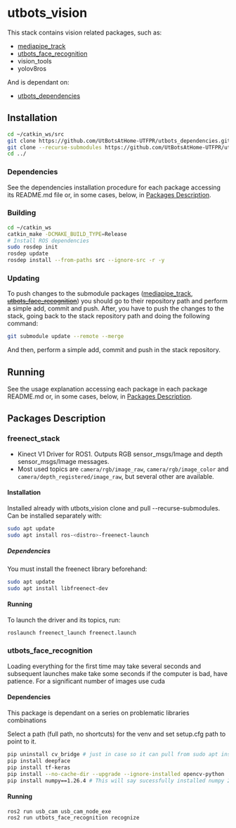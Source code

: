 # utbots_vision

This stack contains vision related packages, such as:

- [mediapipe_track](https://github.com/UtBotsAtHome-UTFPR/mediapipe_track)
- [utbots_face_recognition](https://github.com/UtBotsAtHome-UTFPR/utbots_face_recognition)
- vision_tools
- yolov8ros

And is dependant on:

- [utbots_dependencies](https://github.com/UtBotsAtHome-UTFPR/utbots_dependencies)

## Installation

```bash
cd ~/catkin_ws/src
git clone https://github.com/UtBotsAtHome-UTFPR/utbots_dependencies.git
git clone --recurse-submodules https://github.com/UtBotsAtHome-UTFPR/utbots_vision.git
cd ../
```

### Dependencies

See the dependencies installation procedure for each package accessing its README.md file or, in some cases, below, in [Packages Description](#packages-description).

### Building

```bash
cd ~/catkin_ws
catkin_make -DCMAKE_BUILD_TYPE=Release
# Install ROS dependencies
sudo rosdep init
rosdep update
rosdep install --from-paths src --ignore-src -r -y
```

### Updating

To push changes to the submodule packages ([mediapipe_track](https://github.com/UtBotsAtHome-UTFPR/mediapipe_track), ~~[utbots_face_recognition](https://github.com/UtBotsAtHome-UTFPR/utbots_face_recognition)~~) you should go to their repository path and perform a simple add, commit and push. After, you have to push the changes to the stack, going back to the stack repository path and doing the following command:

```bash
git submodule update --remote --merge
```
And then, perform a simple add, commit and push in the stack repository.

## Running

See the usage explanation accessing each package in each package README.md or, in some cases, below, in [Packages Description](#packages-description).

## Packages Description

### freenect_stack
- Kinect V1 Driver for ROS1. Outputs RGB sensor_msgs/Image and depth sensor_msgs/Image messages.
- Most used topics are `camera/rgb/image_raw`, `camera/rgb/image_color` and `camera/depth_registered/image_raw`, but several other are available.

#### Installation

Installed already with utbots_vision clone and pull --recurse-submodules.
Can be installed separately with:

```bash
sudo apt update
sudo apt install ros-<distro>-freenect-launch
```

##### Dependencies

You must install the freenect library beforehand:

```bash
sudo apt update
sudo apt install libfreenect-dev
```

#### Running

To launch the driver and its topics, run:

```bash
roslaunch freenect_launch freenect.launch
```

### utbots_face_recognition

Loading everything for the first time may take several seconds and subsequent launches make take some seconds if the computer is bad, have patience. For a significant number of images use cuda

#### Dependencies

This package is dependant on a series on problematic libraries combinations

Select a path (full path, no shortcuts) for the venv and set setup.cfg path to point to it.

```bash
pip uninstall cv_bridge # just in case so it can pull from sudo apt install ros-humble-cv-bridge
pip install deepface
pip install tf-keras
pip install --no-cache-dir --upgrade --ignore-installed opencv-python
pip install numpy==1.26.4 # This will say sucessfully installed numpy 2.2.1. Don't ask me but it works
```

#### Running

```bash
ros2 run usb_cam usb_cam_node_exe
ros2 run utbots_face_recognition recognize
```
